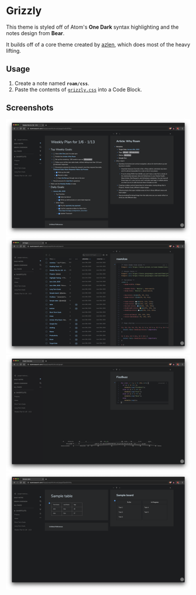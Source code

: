 # Grizzly

This theme is styled off of Atom's **One Dark** syntax highlighting and the notes design from **Bear**.

It builds off of a core theme created by [azlen](https://github.com/azlen/roam-themes), which does most of the heavy lifting.

## Usage
1. Create a note named **`roam/css`**.
2. Paste the contents of [`grizzly.css`](https://raw.githubusercontent.com/josephhitchcock/roam-themes/master/grizzly.css) into a Code Block.

## Screenshots
![Sample](images/sample.png)
![Pages](images/pages.png)
![Code](images/code.png)
![More](images/more.png)
